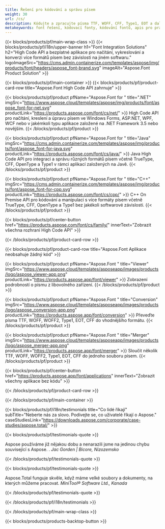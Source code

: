 ```yaml
---
title: Řešení pro kódování a správu písem
weight: 30
url: /cs/
description: Kódujte a zpracujte písma TTF, WOFF, CFF, Type1, EOT a další písma pomocí High Code Native API nebo sady aplikací pro různé platformy.
metakeywords: font řešení, kódovací fonty, kódování fontů, apis pro práci s fonty
---
```


{{< blocks/products/pf/main-wrap-class >}}
{{< blocks/products/pf/i18n/upper-banner h1="Font Integration Solutions" h2="High Code API a bezplatné aplikace pro načítání, vykreslování a konverzi více formátů písem bez závislosti na jiném softwaru." logoImageSrc="https://cms.admin.containerize.com/templates/aspose/img/products/font/headers/aspose_font-brand.svg" imageAlt="Aspose.Font Product Solution" >}}

{{< blocks/products/pf/main-container >}}
{{< blocks/products/pf/product-card-row title="Aspose.Font High Code API zahrnuje" >}}

{{< blocks/products/pf/product pfName="Aspose.Font for " title=".NET" imgSrc="https://www.aspose.cloud/templates/aspose/img/products/font/aspose_font-for-net.svg" productLink="https://products.aspose.com/font/cs/net/" >}}
High Code API pro načítání, kreslení a úpravu písem ve Windows Forms, ASP.NET, WPF, WCF nebo v jakémkoli typu aplikace založené na .NET Framework 3.5 nebo novějším.
{{< /blocks/products/pf/product >}}

{{< blocks/products/pf/product pfName="Aspose.Font for " title="Java" imgSrc="https://cms.admin.containerize.com/templates/aspose/img/products/font/aspose_font-for-java.svg" productLink="https://products.aspose.com/font/cs/java/" >}}
Java High Code API pro integraci a správu různých formátů písem včetně TrueType, CFF, OpenType a Type1 v rámci aplikací založených na Javě.
{{< /blocks/products/pf/product >}}

{{< blocks/products/pf/product pfName="Aspose.Font for " title="C++" imgSrc="https://cms.admin.containerize.com/templates/aspose/img/products/font/aspose_font-for-cpp.svg" productLink="https://products.aspose.com/font/cs/cpp/" >}}
C++ On Premise API pro kódování a manipulaci s více formáty písem včetně TrueType, CFF, OpenType a Type1 bez jakékoli softwarové závislosti.
{{< /blocks/products/pf/product >}}

{{< blocks/products/pf/center-button href="https://products.aspose.com/font/cs/family/" innerText="Zobrazit všechna rozhraní High Code API" >}}

{{< /blocks/products/pf/product-card-row >}}

{{< blocks/products/pf/product-card-row title="Aspose.Font Aplikace neobsahuje žádný kód" >}}

{{< blocks/products/pf/product pfName="Aspose.Font " title="Viewer" imgSrc="https://www.aspose.cloud/templates/asposeapp/images/products/logo/aspose_viewer-app.png" productLink="https://products.aspose.app/font/viewer" >}}
Zobrazení podrobností o písmu z libovolného zařízení.
{{< /blocks/products/pf/product >}}

{{< blocks/products/pf/product pfName="Aspose.Font " title="Conversion" imgSrc="https://www.aspose.cloud/templates/asposeapp/images/products/logo/aspose_conversion-app.png" productLink="https://products.aspose.app/font/conversion" >}}
Převeďte písma TTF, WOFF, WOFF2, Type1, EOT, CFF do vhodnějšího formátu.
{{< /blocks/products/pf/product >}}

{{< blocks/products/pf/product pfName="Aspose.Font " title="Merger" imgSrc="https://www.aspose.cloud/templates/asposeapp/images/products/logo/aspose_merger-app.png" productLink="https://products.aspose.app/font/merger" >}}
Sloučit několik TTF, WOFF, WOFF2, Type1, EOT, CFF do jednoho souboru písem.
{{< /blocks/products/pf/product >}}


{{< blocks/products/pf/center-button href="https://products.aspose.app/font/applications" innerText="Zobrazit všechny aplikace bez kódu" >}}

{{< /blocks/products/pf/product-card-row >}}

{{< /blocks/products/pf/main-container >}}

{{< blocks/products/pf/i18n/testimonials title="Co lidé říkají" subTitle="Neberte nás za slovo. Podívejte se, co uživatelé říkají o Aspose." caseStudiesLink="https://downloads.aspose.com/corporate/case-studies/aspose.total/" >}}

{{< blocks/products/pf/testimonials-quote >}}
<p class="first">
 Aspose používáme již nějakou dobu a nenarazili jsme na jedinou chybu související s Aspose. .
 <em>
  Jac Gorden | Bicore, Nizozemsko
 </em>
</p>

{{< /blocks/products/pf/testimonials-quote >}}

{{< blocks/products/pf/testimonials-quote >}}
<p class="second">
 Aspose.Total funguje skvěle, když máme velké soubory a dokumenty, na kterých můžeme pracovat.
 <em>
  MiniTool® Software Ltd., Kanada
 </em>
</p>

{{< /blocks/products/pf/testimonials-quote >}}

{{< /blocks/products/pf/i18n/testimonials >}}

{{< /blocks/products/pf/main-wrap-class >}}

{{< blocks/products/products-backtop-button >}}